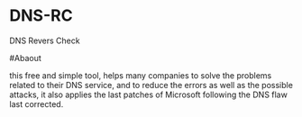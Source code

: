 # DNS-RC
DNS Revers Check

#Abaout 

this free and simple tool, helps many companies to solve the problems related to their DNS service, and to reduce the errors as well as the possible attacks, it also applies the last patches of Microsoft following the DNS flaw last corrected.
